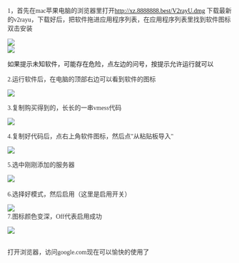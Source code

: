 <p style="color:#333333;font-family:&quot;font-size:14px;">
	1，首先在mac苹果电脑的浏览器里打开<a href="http://xz.8888888.best/V2rayU.dmg" target="_blank">http://xz.8888888.best/V2rayU.dmg</a>
	下载最新的v2rayu，下载好后，把软件拖进应用程序列表，在应用程序列表里找到软件图标双击安装
</p>
<p style="color:#333333;font-family:&quot;font-size:14px;">
	<img src="http://jpg.8888888.best/u1.jpg" /><br />
	<img src="http://jpg.8888888.best/u2.jpg" />
</p>
如果提示未知软件，可能存在危险，点左边的问号，按提示允许运行就可以
<p style="color:#333333;font-family:&quot;font-size:14px;">
	2.运行软件后，在电脑的顶部右边可以看到软件的图标
</p>
<p style="color:#333333;font-family:&quot;font-size:14px;">
		<img src="http://jpg.8888888.best/u3.jpg" />

</p>
<p style="color:#333333;font-family:&quot;font-size:14px;">
	3.复制购买得到的，长长的一串vmess代码
</p>
<p style="color:#333333;font-family:&quot;font-size:14px;">
			<img src="http://jpg.8888888.best/u4.jpg" />

</p>
<p style="color:#333333;font-family:&quot;font-size:14px;">
	4.复制好代码后，点右上角软件图标，然后点"从粘贴板导入"
</p>
<p style="color:#333333;font-family:&quot;font-size:14px;">
			<img src="http://jpg.8888888.best/u5.jpg" />

</p>
<p style="color:#333333;font-family:&quot;font-size:14px;">
	5.选中刚刚添加的服务器
</p>
<p style="color:#333333;font-family:&quot;font-size:14px;">
		<img src="http://jpg.8888888.best/u6.jpg" />
<br />
<br />
6.选择好模式，然后启用（这里是启用开关）
</p>
<p style="color:#333333;font-family:&quot;font-size:14px;">
		<img src="http://jpg.8888888.best/u7.jpg" />
<br />
7.图标颜色变深，Off代表启用成功
</p>
<p style="color:#333333;font-family:&quot;font-size:14px;">
			<img src="http://jpg.8888888.best/u8.jpg" />
</p>
<p style="color:#333333;font-family:&quot;font-size:14px;">
	<br />
打开浏览器，访问google.com现在可以愉快的使用了
</p>
